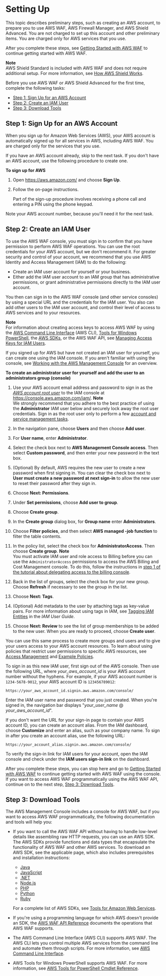 # Setting Up<a name="setting-up-waf"></a>

This topic describes preliminary steps, such as creating an AWS account, to prepare you to use AWS WAF, AWS Firewall Manager, and AWS Shield Advanced\. You are not charged to set up this account and other preliminary items\. You are charged only for AWS services that you use\. 

After you complete these steps, see [Getting Started with AWS WAF](getting-started.md) to continue getting started with AWS WAF\.

**Note**  
AWS Shield Standard is included with AWS WAF and does not require additional setup\. For more information, see [How AWS Shield Works](ddos-overview.md)\.

Before you use AWS WAF or AWS Shield Advanced for the first time, complete the following tasks:
+ [Step 1: Sign Up for an AWS Account](#setting-up-waf-aws-account)
+ [Step 2: Create an IAM User](#setting-up-waf-iam)
+ [Step 3: Download Tools](#setting-up-waf-tools)

## Step 1: Sign Up for an AWS Account<a name="setting-up-waf-aws-account"></a>

When you sign up for Amazon Web Services \(AWS\), your AWS account is automatically signed up for all services in AWS, including AWS WAF\. You are charged only for the services that you use\.

If you have an AWS account already, skip to the next task\. If you don't have an AWS account, use the following procedure to create one\.

**To sign up for AWS**

1. Open [https://aws\.amazon\.com/](https://aws.amazon.com/) and choose **Sign Up**\.

1. Follow the on\-page instructions\.

   Part of the sign\-up procedure involves receiving a phone call and entering a PIN using the phone keypad\.

Note your AWS account number, because you'll need it for the next task\.

## Step 2: Create an IAM User<a name="setting-up-waf-iam"></a>

To use the AWS WAF console, you must sign in to confirm that you have permission to perform AWS WAF operations\. You can use the root credentials for your AWS account, but we don't recommend it\. For greater security and control of your account, we recommend that you use AWS Identity and Access Management \(IAM\) to do the following:
+ Create an IAM user account for yourself or your business\.
+ Either add the IAM user account to an IAM group that has administrative permissions, or grant administrative permissions directly to the IAM user account\.

You then can sign in to the AWS WAF console \(and other service consoles\) by using a special URL and the credentials for the IAM user\. You also can add other users to the IAM user account, and control their level of access to AWS services and to your resources\.

**Note**  
For information about creating access keys to access AWS WAF by using the [AWS Command Line Interface](http://aws.amazon.com/cli/) \(AWS CLI\), [Tools for Windows PowerShell](http://aws.amazon.com/documentation/powershell), the [AWS SDKs](http://aws.amazon.com/tools/), or the AWS WAF API, see [Managing Access Keys for IAM Users](http://docs.aws.amazon.com/IAM/latest/UserGuide/id_credentials_access-keys.html)\.

If you signed up for AWS but have not created an IAM user for yourself, you can create one using the IAM console\. If you aren't familiar with using the console, see [Working with the AWS Management Console](https://docs.aws.amazon.com/awsconsolehelpdocs/latest/gsg/getting-started.html) for an overview\. 

**To create an administrator user for yourself and add the user to an administrators group \(console\)**

1. Use your AWS account email address and password to sign in as the *[AWS account root user](https://docs.aws.amazon.com/IAM/latest/UserGuide/id_root-user.html)* to the IAM console at [https://console\.aws\.amazon\.com/iam/](https://console.aws.amazon.com/iam/)\.
**Note**  
We strongly recommend that you adhere to the best practice of using the **Administrator** IAM user below and securely lock away the root user credentials\. Sign in as the root user only to perform a few [account and service management tasks](https://docs.aws.amazon.com/general/latest/gr/aws_tasks-that-require-root.html)\.

1. In the navigation pane, choose **Users** and then choose **Add user**\.

1. For **User name**, enter **Administrator**\.

1. Select the check box next to **AWS Management Console access**\. Then select **Custom password**, and then enter your new password in the text box\.

1. \(Optional\) By default, AWS requires the new user to create a new password when first signing in\. You can clear the check box next to **User must create a new password at next sign\-in** to allow the new user to reset their password after they sign in\.

1. Choose **Next: Permissions**\.

1. Under **Set permissions**, choose **Add user to group**\.

1. Choose **Create group**\.

1. In the **Create group** dialog box, for **Group name** enter **Administrators**\.

1. Choose **Filter policies**, and then select **AWS managed \-job function** to filter the table contents\.

1. In the policy list, select the check box for **AdministratorAccess**\. Then choose **Create group**\.
**Note**  
You must activate IAM user and role access to Billing before you can use the `AdministratorAccess` permissions to access the AWS Billing and Cost Management console\. To do this, follow the instructions in [step 1 of the tutorial about delegating access to the billing console](https://docs.aws.amazon.com/IAM/latest/UserGuide/tutorial_billing.html)\.

1. Back in the list of groups, select the check box for your new group\. Choose **Refresh** if necessary to see the group in the list\.

1. Choose **Next: Tags**\.

1. \(Optional\) Add metadata to the user by attaching tags as key\-value pairs\. For more information about using tags in IAM, see [Tagging IAM Entities](https://docs.aws.amazon.com/IAM/latest/UserGuide/id_tags.html) in the *IAM User Guide*\.

1. Choose **Next: Review** to see the list of group memberships to be added to the new user\. When you are ready to proceed, choose **Create user**\.

You can use this same process to create more groups and users and to give your users access to your AWS account resources\. To learn about using policies that restrict user permissions to specific AWS resources, see [Access Management](https://docs.aws.amazon.com/IAM/latest/UserGuide/access.html) and [Example Policies](https://docs.aws.amazon.com/IAM/latest/UserGuide/access_policies_examples.html)\.

To sign in as this new IAM user, first sign out of the AWS console\. Then use the following URL, where *your\_aws\_account\_id* is your AWS account number without the hyphens\. For example, if your AWS account number is `1234-5678-9012`, your AWS account ID is `123456789012`:

```
https://your_aws_account_id.signin.aws.amazon.com/console/
```

Enter the IAM user name and password that you just created\. When you're signed in, the navigation bar displays "*your\_user\_name* @ *your\_aws\_account\_id*"\.

If you don't want the URL for your sign\-in page to contain your AWS account ID, you can create an account alias\. From the IAM dashboard, choose **Customize** and enter an alias, such as your company name\. To sign in after you create an account alias, use the following URL:

```
https://your_account_alias.signin.aws.amazon.com/console/
```

To verify the sign\-in link for IAM users for your account, open the IAM console and check under the **IAM users sign\-in link** on the dashboard\. 

After you complete these steps, you can stop here and go to [Getting Started with AWS WAF](getting-started.md) to continue getting started with AWS WAF using the console\. If you want to access AWS WAF programmatically using the AWS WAF API, continue on to the next step, [Step 3: Download Tools](#setting-up-waf-tools)\.

## Step 3: Download Tools<a name="setting-up-waf-tools"></a>

The AWS Management Console includes a console for AWS WAF, but if you want to access AWS WAF programmatically, the following documentation and tools will help you:
+ If you want to call the AWS WAF API without having to handle low\-level details like assembling raw HTTP requests, you can use an AWS SDK\. The AWS SDKs provide functions and data types that encapsulate the functionality of AWS WAF and other AWS services\. To download an AWS SDK, see the applicable page, which also includes prerequisites and installation instructions:
  + [Java](https://aws.amazon.com/sdk-for-java/)
  + [JavaScript](http://aws.amazon.com/sdkforbrowser/)
  + [\.NET](https://aws.amazon.com/sdk-for-net/)
  + [Node\.js](https://aws.amazon.com/sdk-for-node-js/)
  + [PHP](https://aws.amazon.com/sdk-for-php/)
  + [Python](https://github.com/boto/boto)
  + [Ruby](https://aws.amazon.com/sdk-for-ruby/)

  For a complete list of AWS SDKs, see [Tools for Amazon Web Services](http://aws.amazon.com/tools/)\.
+ If you're using a programming language for which AWS doesn't provide an SDK, the [AWS WAF API Reference](https://docs.aws.amazon.com/waf/latest/APIReference/) documents the operations that AWS WAF supports\. 
+ The AWS Command Line Interface \(AWS CLI\) supports AWS WAF\. The AWS CLI lets you control multiple AWS services from the command line and automate them through scripts\. For more information, see [AWS Command Line Interface](https://aws.amazon.com/cli/)\.
+ AWS Tools for Windows PowerShell supports AWS WAF\. For more information, see [AWS Tools for PowerShell Cmdlet Reference](http://aws.amazon.com/documentation/powershell/)\.